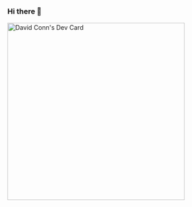 ### Hi there 👋

<a href="https://app.daily.dev/dcconn"><img src="https://api.daily.dev/devcards/c288fadecf89489794e00a9c9c844538.png?r=t5l" width="400" alt="David Conn's Dev Card"/></a>

<!--
**dcconn/dcconn** is a ✨ _special_ ✨ repository because its `README.md` (this file) appears on your GitHub profile.

Here are some ideas to get you started:

- 🔭 I’m currently working on ...
- 🌱 I’m currently learning ...
- 👯 I’m looking to collaborate on ...
- 🤔 I’m looking for help with ...
- 💬 Ask me about ...
- 📫 How to reach me: ...
- 😄 Pronouns: ...
- ⚡ Fun fact: ...


-->
